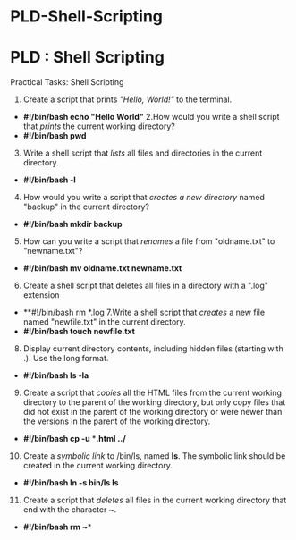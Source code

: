 # PLD-Shell-Scripting
# PLD : Shell Scripting

Practical Tasks: Shell Scripting
1. Create a script that prints *"Hello, World!"* to the terminal.
- **#!/bin/bash echo "Hello World"**
2.How would you write a shell script that *prints* the current working directory?
- **#!/bin/bash pwd**
3. Write a shell script that *lists* all files and directories in the current directory.
- **#!/bin/bash -l** 
4. How would you write a script that *creates a new directory* named "backup" in the current directory?
- **#!/bin/bash mkdir backup**
5. How can you write a script that *renames* a file from "oldname.txt" to "newname.txt"?
- **#!/bin/bash mv oldname.txt newname.txt**
6. Create a shell script that deletes all files in a directory with a ".log" extension
- **#!/bin/bash rm *.log
7.Write a shell script that *creates* a new file named "newfile.txt" in the current directory.
- **#!/bin/bash touch newfile.txt**
8. Display current directory contents, including hidden files (starting with .). Use the long format.
- **#!/bin/bash ls -la**
9. Create a script that *copies* all the HTML files from the current working directory to the parent of the working directory, but only copy files that did not exist in the parent of the working directory or were newer than the versions in the parent of the working directory.
- **#!/bin/bash cp -u** ***.html ../**
10. Create a *symbolic link* to /bin/ls, named __ls__. The symbolic link should be created in the current working directory.
- **#!/bin/bash ln -s bin/ls __ls__**
11. Create a script that *deletes* all files in the current working directory that end with the character ~.
- **#!/bin/bash rm ~***

